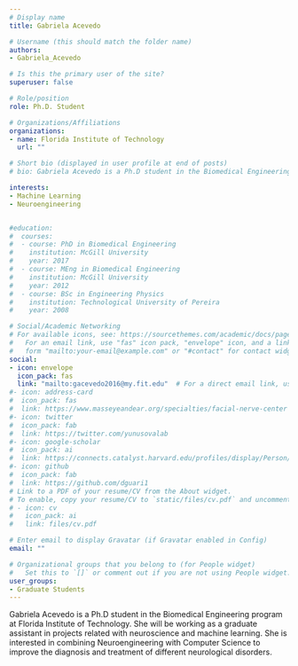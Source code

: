 ```yaml
---
# Display name
title: Gabriela Acevedo

# Username (this should match the folder name)
authors:
- Gabriela_Acevedo

# Is this the primary user of the site?
superuser: false

# Role/position
role: Ph.D. Student 

# Organizations/Affiliations
organizations:
- name: Florida Institute of Technology
  url: ""

# Short bio (displayed in user profile at end of posts)
# bio: Gabriela Acevedo is a Ph.D student in the Biomedical Engineering program at Florida Institute of Technology. She will be working as a graduate assistant in projects related with neuroscience and machine learning. She is interested in combining Neuroengineering with Computer Science to improve the diagnosis and treatment of different neurological disorders.

interests:
- Machine Learning 
- Neuroengineering


#education:
#  courses:
#  - course: PhD in Biomedical Engineering
#    institution: McGill University
#    year: 2017
#  - course: MEng in Biomedical Engineering
#    institution: McGill University
#    year: 2012
#  - course: BSc in Engineering Physics
#    institution: Technological University of Pereira
#    year: 2008

# Social/Academic Networking
# For available icons, see: https://sourcethemes.com/academic/docs/page-builder/#icons
#   For an email link, use "fas" icon pack, "envelope" icon, and a link in the
#   form "mailto:your-email@example.com" or "#contact" for contact widget.
social:
- icon: envelope
  icon_pack: fas
  link: "mailto:gacevedo2016@my.fit.edu"  # For a direct email link, use "mailto:test@example.org".
#- icon: address-card
#  icon_pack: fas
#  link: https://www.masseyeandear.org/specialties/facial-nerve-center
#- icon: twitter
#  icon_pack: fab
#  link: https://twitter.com/yunusovalab
#- icon: google-scholar
#  icon_pack: ai
#  link: https://connects.catalyst.harvard.edu/profiles/display/Person/8455
#- icon: github
#  icon_pack: fab
#  link: https://github.com/dguari1
# Link to a PDF of your resume/CV from the About widget.
# To enable, copy your resume/CV to `static/files/cv.pdf` and uncomment the lines below.
# - icon: cv
#   icon_pack: ai
#   link: files/cv.pdf

# Enter email to display Gravatar (if Gravatar enabled in Config)
email: ""

# Organizational groups that you belong to (for People widget)
#   Set this to `[]` or comment out if you are not using People widget.
user_groups:
- Graduate Students
---
```


Gabriela Acevedo is a Ph.D student in the Biomedical Engineering program at Florida Institute of Technology. She will be working as a graduate assistant in projects related with neuroscience and machine learning. She is interested in combining Neuroengineering with Computer Science to improve the diagnosis and treatment of different neurological disorders.


